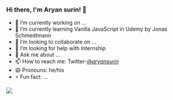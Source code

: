 ### Hi there, I'm Aryan surin! 👋


- 🔭 I’m currently working on ...
- 🌱 I’m currently learning Vanilla JavaScript in Udemy by Jonas Schmedtmann
- 👯 I’m looking to collaborate on ...
- 🤔 I’m looking for help with Internship
- 💬 Ask me about ...
- 📫 How to reach me: Twitter-[@_aryansurin_](https://twitter.com/_aryansurin_)
- 😄 Pronouns: he/his
- ⚡ Fun fact: ...

<img src="https://github-readme-stats.vercel.app/api?username=aryan-surin&&show_icons=true&title_color=ffffff&icon_color=bb2acf&text_color=daf7dc&bg_color=151515">
